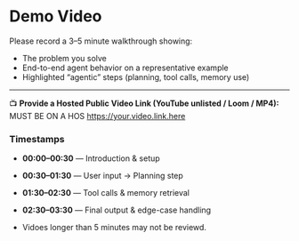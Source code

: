 # Demo Video

Please record a 3–5 minute walkthrough showing:

- The problem you solve  
- End-to-end agent behavior on a representative example  
- Highlighted “agentic” steps (planning, tool calls, memory use)

---

📺 **Provide a Hosted Public Video Link (YouTube unlisted / Loom / MP4):**  MUST BE ON A HOS
https://your.video.link.here

### Timestamps

- **00:00–00:30** — Introduction & setup  
- **00:30–01:30** — User input → Planning step  
- **01:30–02:30** — Tool calls & memory retrieval  
- **02:30–03:30** — Final output & edge-case handling

- Vidoes longer than 5 minutes may not be reviewd. 
